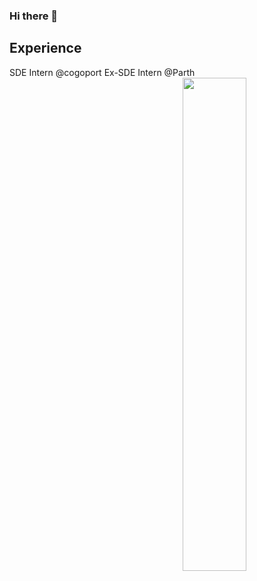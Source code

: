 ### Hi there 👋
 <h2>
 Experience

 </h2> 
 SDE Intern @cogoport
 Ex-SDE Intern @Parth
 

<span>
  <img align="right" width="45%" src="https://github-contribution-stats.vercel.app/api/?username=ankitkumar1578114">
</span>
<p style="color:blue;font-size:18px;">


</p>
